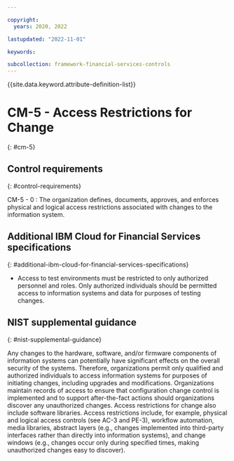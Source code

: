```yaml
---

copyright:
  years: 2020, 2022

lastupdated: "2022-11-01"

keywords:

subcollection: framework-financial-services-controls
---
```


{{site.data.keyword.attribute-definition-list}}

               
# CM-5 - Access Restrictions for Change
{: #cm-5}

## Control requirements
{: #control-requirements}

CM-5 - 0
    : The organization defines, documents, approves, and enforces physical and logical access restrictions associated with changes to the information system.

## Additional IBM Cloud for Financial Services specifications
{: #additional-ibm-cloud-for-financial-services-specifications}

- Access to test environments must be restricted to only authorized personnel and roles.  Only authorized individuals should be permitted access to information systems and data for purposes of testing changes.

## NIST supplemental guidance
{: #nist-supplemental-guidance}

Any changes to the hardware, software, and/or firmware components of information systems can potentially have significant effects on the overall security of the systems. Therefore, organizations permit only qualified and authorized individuals to access information systems for purposes of initiating changes, including upgrades and modifications. Organizations maintain records of access to ensure that configuration change control is implemented and to support after-the-fact actions should organizations discover any unauthorized changes. Access restrictions for change also include software libraries. Access restrictions include, for example, physical and logical access controls (see AC-3 and PE-3), workflow automation, media libraries, abstract layers (e.g., changes implemented into third-party interfaces rather than directly into information systems), and change windows (e.g., changes occur only during specified times, making unauthorized changes easy to discover).





